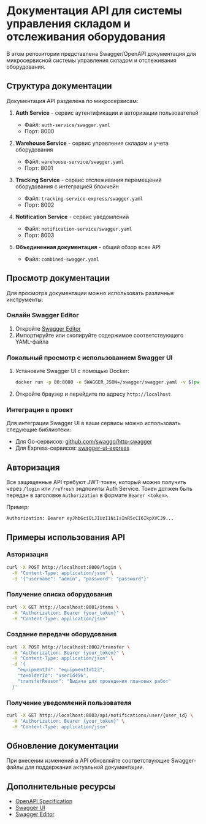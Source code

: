 # Документация API для системы управления складом и отслеживания оборудования

В этом репозитории представлена Swagger/OpenAPI документация для микросервисной системы управления складом и отслеживания оборудования.

## Структура документации

Документация API разделена по микросервисам:

1. **Auth Service** - сервис аутентификации и авторизации пользователей

   - Файл: `auth-service/swagger.yaml`
   - Порт: 8000

2. **Warehouse Service** - сервис управления складом и учета оборудования

   - Файл: `warehouse-service/swagger.yaml`
   - Порт: 8001

3. **Tracking Service** - сервис отслеживания перемещений оборудования с интеграцией блокчейн

   - Файл: `tracking-service-express/swagger.yaml`
   - Порт: 8002

4. **Notification Service** - сервис уведомлений

   - Файл: `notification-service/swagger.yaml`
   - Порт: 8003

5. **Объединенная документация** - общий обзор всех API
   - Файл: `combined-swagger.yaml`

## Просмотр документации

Для просмотра документации можно использовать различные инструменты:

### Онлайн Swagger Editor

1. Откройте [Swagger Editor](https://editor.swagger.io/)
2. Импортируйте или скопируйте содержимое соответствующего YAML-файла

### Локальный просмотр с использованием Swagger UI

1. Установите Swagger UI с помощью Docker:

   ```bash
   docker run -p 80:8080 -e SWAGGER_JSON=/swagger/swagger.yaml -v $(pwd):/swagger swaggerapi/swagger-ui
   ```

2. Откройте браузер и перейдите по адресу `http://localhost`

### Интеграция в проект

Для интеграции Swagger UI в ваши сервисы можно использовать следующие библиотеки:

- Для Go-сервисов: [github.com/swaggo/http-swagger](https://github.com/swaggo/http-swagger)
- Для Express-сервисов: [swagger-ui-express](https://www.npmjs.com/package/swagger-ui-express)

## Авторизация

Все защищенные API требуют JWT-токен, который можно получить через `/login` или `/refresh` эндпоинты Auth Service. Токен должен быть передан в заголовке `Authorization` в формате `Bearer <token>`.

Пример:

```
Authorization: Bearer eyJhbGciOiJIUzI1NiIsInR5cCI6IkpXVCJ9...
```

## Примеры использования API

### Авторизация

```bash
curl -X POST http://localhost:8000/login \
  -H "Content-Type: application/json" \
  -d '{"username": "admin", "password": "password"}'
```

### Получение списка оборудования

```bash
curl -X GET http://localhost:8001/items \
  -H "Authorization: Bearer {your_token}" \
  -H "Content-Type: application/json"
```

### Создание передачи оборудования

```bash
curl -X POST http://localhost:8002/transfer \
  -H "Authorization: Bearer {your_token}" \
  -H "Content-Type: application/json" \
  -d '{
    "equipmentId": "equipmentId123",
    "toHolderId": "userId456",
    "transferReason": "Выдача для проведения плановых работ"
  }'
```

### Получение уведомлений пользователя

```bash
curl -X GET http://localhost:8003/api/notifications/user/{user_id} \
  -H "Authorization: Bearer {your_token}" \
  -H "Content-Type: application/json"
```

## Обновление документации

При внесении изменений в API обновляйте соответствующие Swagger-файлы для поддержания актуальной документации.

## Дополнительные ресурсы

- [OpenAPI Specification](https://swagger.io/specification/)
- [Swagger UI](https://swagger.io/tools/swagger-ui/)
- [Swagger Editor](https://editor.swagger.io/)
